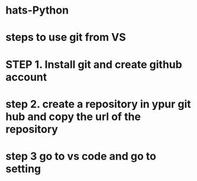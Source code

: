# hats-Python
# steps to use git from VS
# STEP 1. Install git and create github account
# step 2. create a repository in ypur git hub and copy the url of the repository
# step 3 go to vs code and go to setting 
